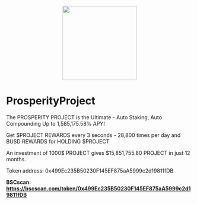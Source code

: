 <p align="center"><img width="200" height="200" src="https://user-images.githubusercontent.com/66825147/160429834-0ce7f4de-0908-4f5a-bf53-35460524e0a1.jpg"></p>

# ProsperityProject

The PROSPERITY PROJECT is the Ultimate - Auto Staking, Auto Compounding Up to 1,585,175.58% APY!

Get $PROJECT REWARDS every 3 seconds - 28,800 times per day and BUSD REWARDS for HOLDING $PROJECT

An investment of 1000$ PROJECT gives $15,851,755.80 PROJECT in just 12 months.

Token address: 0x499Ec235B50230F145EF875aA5999c2d19811fDB

**BSCscan: https://bscscan.com/token/0x499Ec235B50230F145EF875aA5999c2d19811fDB**
